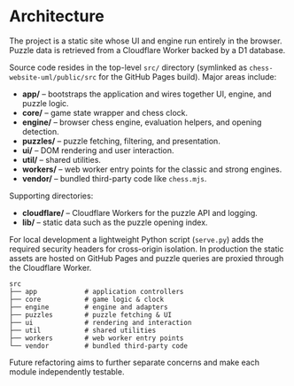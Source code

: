 # Architecture

The project is a static site whose UI and engine run entirely in the browser.
Puzzle data is retrieved from a Cloudflare Worker backed by a D1 database.

Source code resides in the top-level `src/` directory (symlinked as
`chess-website-uml/public/src` for the GitHub Pages build). Major areas include:

- **app/** – bootstraps the application and wires together UI, engine, and
  puzzle logic.
- **core/** – game state wrapper and chess clock.
- **engine/** – browser chess engine, evaluation helpers, and opening
  detection.
- **puzzles/** – puzzle fetching, filtering, and presentation.
- **ui/** – DOM rendering and user interaction.
- **util/** – shared utilities.
- **workers/** – web worker entry points for the classic and strong engines.
- **vendor/** – bundled third-party code like `chess.mjs`.

Supporting directories:

- **cloudflare/** – Cloudflare Workers for the puzzle API and logging.
- **lib/** – static data such as the puzzle opening index.

For local development a lightweight Python script (`serve.py`) adds the
required security headers for cross-origin isolation. In production the static
assets are hosted on GitHub Pages and puzzle queries are proxied through the
Cloudflare Worker.

```
src
├── app            # application controllers
├── core           # game logic & clock
├── engine         # engine and adapters
├── puzzles        # puzzle fetching & UI
├── ui             # rendering and interaction
├── util           # shared utilities
├── workers        # web worker entry points
└── vendor         # bundled third-party code
```

Future refactoring aims to further separate concerns and make each module
independently testable.
